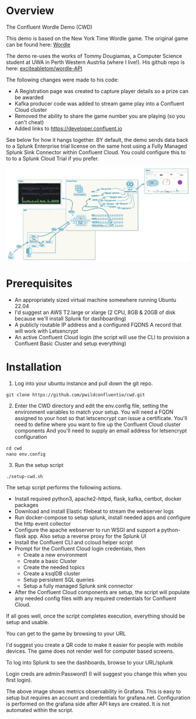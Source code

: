 
# Overview

The Confluent Wordle Demo (CWD)

This demo is based on the New York Time Wordle game.
The original game can be found here: [Wordle](https://www.nytimes.com/games/wordle/index.html)

The demo re-uses the works of Tommy Dougiamas, a Computer Science student at UWA in Perth Western Austrlia (where I live!).
His github repo is here: [exciteabletom/wordle-API](https://github.com/exciteabletom/wordle-API)

The following changes were made to his code:
* A Registration page was created to capture player details so a prize can be awarded
* Kafka producer code was added to stream game play into a Confluent Cloud cluster
* Removed the ability to share the game number you are playing (so you can't cheat)
* Added links to https://developer.confluent.io 

See below for how it hangs together. BY default, the demo sends data back to a Splunk Enterprise trial license on the same host using a Fully Managed Splunk Sink Connector within Confluent Cloud. You could configure this to to to a Splunk Cloud Trial if you prefer.

![image](images/WordleDemoImage.jpg)

# Prerequisites

* An appropriately sized virtual machine somewhere running Ubuntu 22.04
* I'd suggest an AWS T2.large or xlarge (2 CPU, 8GB & 20GB of disk because we'll install Splunk for dashboarding)
* A publicly routable IP address and a configured FQDNS A record that will work with Letsencrypt
* An active Confluent Cloud login (the script will use the CLI to provision a Confluent Basic Cluster and setup everything) 

# Installation

1. Log into your ubuntu instance and pull down the git repo.
```
git clone https://github.com/pwildconfluentio/cwd.git
```
2. Enter the CWD directory and edit the env.config file, setting the environment variables to match your setup.
    You will need a FQDN assigned to your host so that letscencrypt can issue a certificate.
    You'll need to define where you want to fire up the Confluent Cloud cluster components
    And you'll need to supply an email address for letsencrypt configuration
```
cd cwd
nano env.config
```
3. Run the setup script
```
./setup-cwd.sh
```

The setup script performs the following actions.
* Install required python3, apache2-httpd, flask, kafka, certbot, docker packages
* Download and install Elastic filebeat to stream the webserver logs
* Run docker-compose to setup splunk, install needed apps and configure the http event collector
* Configure the apache webserver to run WSGI and support a python-flask app. Also setup a reverse proxy for the Splunk UI
* Install the Confluent CLI and ccloud helper script
* Prompt for the Confluent Cloud login credentials, then
  * Create a new environment
  * Create a basic Cluster
  * Create the needed topics
  * Create a ksqlDB cluster
  * Setup persistent SQL queries
  * Setup a fully managed Splunk sink connector
* After the Confluent Cloud components are setup, the script will populate any needed config files with any required credentials for Confluent Cloud.

If all goes well, once the script completes execution, everything should be setup and usable.

You can get to the game by browsing to your URL

I'd suggest you create a QR code to make it easier for people with mobile devices. The game does not render well for computer based screens.

To log into Splunk to see the dashboards, browse to your URL/splunk

Login creds are admin:Password1 (I will suggest you change this when you first login).

The above image shows metrics observability in Grafana. This is easy to setup but requires an account and credentials for grafana.net. Configuration is performed on the grafana side after API keys are created. It is not automated within the script.
